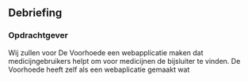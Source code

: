 ## Debriefing
### Opdrachtgever
Wij zullen voor De Voorhoede een webapplicatie maken dat medicijngebruikers helpt om voor medicijnen de bijsluiter te vinden. De Voorhoede heeft zelf als een webaplicatie gemaakt wat 
